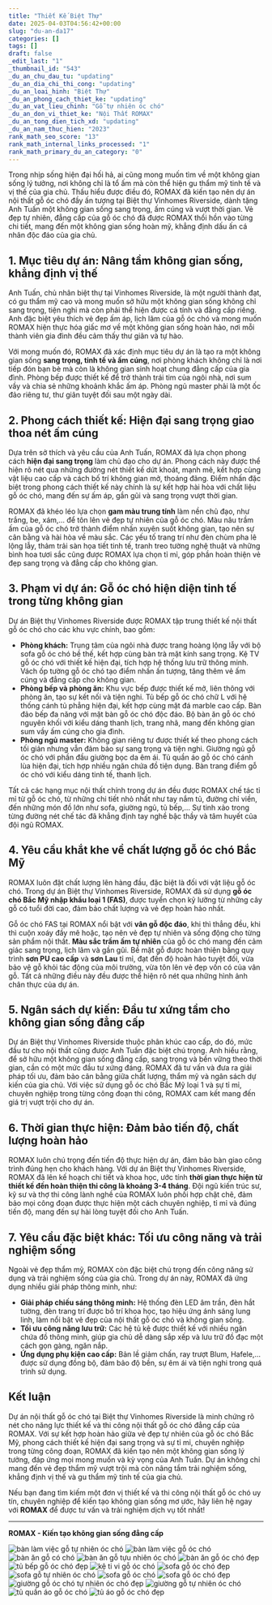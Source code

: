 ```yaml
---
title: "Thiết Kế Biệt Thự"
date: 2025-04-03T04:56:42+00:00
slug: "du-an-da17"
categories: []
tags: []
draft: false
_edit_last: "1"
_thumbnail_id: "543"
_du_an_chu_dau_tu: "updating"
_du_an_dia_chi_thi_cong: "updating"
_du_an_loai_hinh: "Biệt Thự"
_du_an_phong_cach_thiet_ke: "updating"
_du_an_vat_lieu_chinh: "Gỗ tự nhiên óc chó"
_du_an_don_vi_thiet_ke: "Nội Thất ROMAX"
_du_an_tong_dien_tich_xd: "updating"
_du_an_nam_thuc_hien: "2023"
rank_math_seo_score: "13"
rank_math_internal_links_processed: "1"
rank_math_primary_du_an_category: "0"
---
```

Trong nhịp sống hiện đại hối hả, ai cũng mong muốn tìm về một không gian sống lý tưởng, nơi không chỉ là tổ ấm mà còn thể hiện gu thẩm mỹ tinh tế và vị thế của gia chủ. Thấu hiểu được điều đó, ROMAX đã kiến tạo nên dự án nội thất gỗ óc chó đầy ấn tượng tại Biệt thự Vinhomes Riverside, dành tặng Anh Tuấn một không gian sống sang trọng, ấm cúng và vượt thời gian. Vẻ đẹp tự nhiên, đẳng cấp của gỗ óc chó đã được ROMAX thổi hồn vào từng chi tiết, mang đến một không gian sống hoàn mỹ, khẳng định dấu ấn cá nhân độc đáo của gia chủ.

## 1. Mục tiêu dự án: Nâng tầm không gian sống, khẳng định vị thế

Anh Tuấn, chủ nhân biệt thự tại Vinhomes Riverside, là một người thành đạt, có gu thẩm mỹ cao và mong muốn sở hữu một không gian sống không chỉ sang trọng, tiện nghi mà còn phải thể hiện được cá tính và đẳng cấp riêng. Anh đặc biệt yêu thích vẻ đẹp ấm áp, lịch lãm của gỗ óc chó và mong muốn ROMAX hiện thực hóa giấc mơ về một không gian sống hoàn hảo, nơi mỗi thành viên gia đình đều cảm thấy thư giãn và tự hào.

Với mong muốn đó, ROMAX đã xác định mục tiêu dự án là tạo ra một không gian sống **sang trọng, tinh tế và ấm cúng**, nơi phòng khách không chỉ là nơi tiếp đón bạn bè mà còn là không gian sinh hoạt chung đẳng cấp của gia đình. Phòng bếp được thiết kế để trở thành trái tim của ngôi nhà, nơi sum vầy và chia sẻ những khoảnh khắc ấm áp. Phòng ngủ master phải là một ốc đảo riêng tư, thư giãn tuyệt đối sau một ngày dài.

## 2. Phong cách thiết kế: Hiện đại sang trọng giao thoa nét ấm cúng

Dựa trên sở thích và yêu cầu của Anh Tuấn, ROMAX đã lựa chọn phong cách **hiện đại sang trọng** làm chủ đạo cho dự án. Phong cách này được thể hiện rõ nét qua những đường nét thiết kế dứt khoát, mạnh mẽ, kết hợp cùng vật liệu cao cấp và cách bố trí không gian mở, thoáng đãng. Điểm nhấn đặc biệt trong phong cách thiết kế này chính là sự kết hợp hài hòa với chất liệu gỗ óc chó, mang đến sự ấm áp, gần gũi và sang trọng vượt thời gian.

ROMAX đã khéo léo lựa chọn **gam màu trung tính** làm nền chủ đạo, như trắng, be, xám,... để tôn lên vẻ đẹp tự nhiên của gỗ óc chó. Màu nâu trầm ấm của gỗ óc chó trở thành điểm nhấn xuyên suốt không gian, tạo nên sự cân bằng và hài hòa về màu sắc. Các yếu tố trang trí như đèn chùm pha lê lộng lẫy, thảm trải sàn họa tiết tinh tế, tranh treo tường nghệ thuật và những bình hoa tươi sắc cũng được ROMAX lựa chọn tỉ mỉ, góp phần hoàn thiện vẻ đẹp sang trọng và đẳng cấp cho không gian.

## 3. Phạm vi dự án: Gỗ óc chó hiện diện tinh tế trong từng không gian

Dự án Biệt thự Vinhomes Riverside được ROMAX tập trung thiết kế nội thất gỗ óc chó cho các khu vực chính, bao gồm:

* **Phòng khách:** Trung tâm của ngôi nhà được trang hoàng lộng lẫy với bộ sofa gỗ óc chó bề thế, kết hợp cùng bàn trà mặt kính sang trọng. Kệ TV gỗ óc chó với thiết kế hiện đại, tích hợp hệ thống lưu trữ thông minh. Vách ốp tường gỗ óc chó tạo điểm nhấn ấn tượng, tăng thêm vẻ ấm cúng và đẳng cấp cho không gian.
* **Phòng bếp và phòng ăn:** Khu vực bếp được thiết kế mở, liên thông với phòng ăn, tạo sự kết nối và tiện nghi. Tủ bếp gỗ óc chó chữ L với hệ thống cánh tủ phẳng hiện đại, kết hợp cùng mặt đá marble cao cấp. Bàn đảo bếp đa năng với mặt bàn gỗ óc chó độc đáo. Bộ bàn ăn gỗ óc chó nguyên khối với kiểu dáng thanh lịch, trang nhã, mang đến không gian sum vầy ấm cúng cho gia đình.
* **Phòng ngủ master:** Không gian riêng tư được thiết kế theo phong cách tối giản nhưng vẫn đảm bảo sự sang trọng và tiện nghi. Giường ngủ gỗ óc chó với phần đầu giường bọc da êm ái. Tủ quần áo gỗ óc chó cánh lùa hiện đại, tích hợp nhiều ngăn chứa đồ tiện dụng. Bàn trang điểm gỗ óc chó với kiểu dáng tinh tế, thanh lịch.

Tất cả các hạng mục nội thất chính trong dự án đều được ROMAX chế tác tỉ mỉ từ gỗ óc chó, từ những chi tiết nhỏ nhất như tay nắm tủ, đường chỉ viền, đến những món đồ lớn như sofa, giường ngủ, tủ bếp,... Sự tinh xảo trong từng đường nét chế tác đã khẳng định tay nghề bậc thầy và tâm huyết của đội ngũ ROMAX.

## 4. Yêu cầu khắt khe về chất lượng gỗ óc chó Bắc Mỹ

ROMAX luôn đặt chất lượng lên hàng đầu, đặc biệt là đối với vật liệu gỗ óc chó. Trong dự án Biệt thự Vinhomes Riverside, ROMAX đã sử dụng **gỗ óc chó Bắc Mỹ nhập khẩu loại 1 (FAS)**, được tuyển chọn kỹ lưỡng từ những cây gỗ có tuổi đời cao, đảm bảo chất lượng và vẻ đẹp hoàn hảo nhất.

Gỗ óc chó FAS tại ROMAX nổi bật với **vân gỗ độc đáo**, khi thì thẳng đều, khi thì cuộn xoáy đầy mê hoặc, tạo nên vẻ đẹp tự nhiên và sống động cho từng sản phẩm nội thất. **Màu sắc trầm ấm tự nhiên** của gỗ óc chó mang đến cảm giác sang trọng, lịch lãm và gần gũi. Bề mặt gỗ được hoàn thiện bằng quy trình **sơn PU cao cấp** và **sơn Lau** tỉ mỉ, đạt đến độ hoàn hảo tuyệt đối, vừa bảo vệ gỗ khỏi tác động của môi trường, vừa tôn lên vẻ đẹp vốn có của vân gỗ. Tất cả những điều này đều được thể hiện rõ nét qua những hình ảnh chân thực của dự án.

## 5. Ngân sách dự kiến: Đầu tư xứng tầm cho không gian sống đẳng cấp

Dự án Biệt thự Vinhomes Riverside thuộc phân khúc cao cấp, do đó, mức đầu tư cho nội thất cũng được Anh Tuấn đặc biệt chú trọng. Anh hiểu rằng, để sở hữu một không gian sống đẳng cấp, sang trọng và bền vững theo thời gian, cần có một mức đầu tư xứng đáng. ROMAX đã tư vấn và đưa ra giải pháp tối ưu, đảm bảo cân bằng giữa chất lượng, thẩm mỹ và ngân sách dự kiến của gia chủ. Với việc sử dụng gỗ óc chó Bắc Mỹ loại 1 và sự tỉ mỉ, chuyên nghiệp trong từng công đoạn thi công, ROMAX cam kết mang đến giá trị vượt trội cho dự án.

## 6. Thời gian thực hiện: Đảm bảo tiến độ, chất lượng hoàn hảo

ROMAX luôn chú trọng đến tiến độ thực hiện dự án, đảm bảo bàn giao công trình đúng hẹn cho khách hàng. Với dự án Biệt thự Vinhomes Riverside, ROMAX đã lên kế hoạch chi tiết và khoa học, ước tính **thời gian thực hiện từ thiết kế đến hoàn thiện thi công là khoảng 3-4 tháng**. Đội ngũ kiến trúc sư, kỹ sư và thợ thi công lành nghề của ROMAX luôn phối hợp chặt chẽ, đảm bảo mọi công đoạn được thực hiện một cách chuyên nghiệp, tỉ mỉ và đúng tiến độ, mang đến sự hài lòng tuyệt đối cho Anh Tuấn.

## 7. Yêu cầu đặc biệt khác: Tối ưu công năng và trải nghiệm sống

Ngoài vẻ đẹp thẩm mỹ, ROMAX còn đặc biệt chú trọng đến công năng sử dụng và trải nghiệm sống của gia chủ. Trong dự án này, ROMAX đã ứng dụng nhiều giải pháp thông minh, như:

* **Giải pháp chiếu sáng thông minh:** Hệ thống đèn LED âm trần, đèn hắt tường, đèn trang trí được bố trí khoa học, tạo hiệu ứng ánh sáng lung linh, làm nổi bật vẻ đẹp của nội thất gỗ óc chó và không gian sống.
* **Tối ưu công năng lưu trữ:** Các hệ tủ kệ được thiết kế với nhiều ngăn chứa đồ thông minh, giúp gia chủ dễ dàng sắp xếp và lưu trữ đồ đạc một cách gọn gàng, ngăn nắp.
* **Ứng dụng phụ kiện cao cấp:** Bản lề giảm chấn, ray trượt Blum, Hafele,... được sử dụng đồng bộ, đảm bảo độ bền, sự êm ái và tiện nghi trong quá trình sử dụng.

## Kết luận

Dự án nội thất gỗ óc chó tại Biệt thự Vinhomes Riverside là minh chứng rõ nét cho năng lực thiết kế và thi công nội thất gỗ óc chó đẳng cấp của ROMAX. Với sự kết hợp hoàn hảo giữa vẻ đẹp tự nhiên của gỗ óc chó Bắc Mỹ, phong cách thiết kế hiện đại sang trọng và sự tỉ mỉ, chuyên nghiệp trong từng công đoạn, ROMAX đã kiến tạo nên một không gian sống lý tưởng, đáp ứng mọi mong muốn và kỳ vọng của Anh Tuấn. Dự án không chỉ mang đến vẻ đẹp thẩm mỹ vượt trội mà còn nâng tầm trải nghiệm sống, khẳng định vị thế và gu thẩm mỹ tinh tế của gia chủ.

Nếu bạn đang tìm kiếm một đơn vị thiết kế và thi công nội thất gỗ óc chó uy tín, chuyên nghiệp để kiến tạo không gian sống mơ ước, hãy liên hệ ngay với **ROMAX** để được tư vấn và trải nghiệm dịch vụ tốt nhất!

---

**ROMAX - Kiến tạo không gian sống đẳng cấp**

![bàn làm việc gỗ tự nhiên óc chó](https://romax.vn/wp-content/uploads/2025/03/ban-lam-viec-go-oc-cho-blv17-2-1280x853.webp)
![bàn làm việc gỗ óc chó](https://romax.vn/wp-content/uploads/2025/03/ban-lam-viec-go-oc-cho-blv17-1-1280x853.webp)
![bàn ăn gỗ có chó](https://romax.vn/wp-content/uploads/2025/03/ban-an-go-oc-cho-ba17-3-1280x922.webp)
![bàn ăn gỗ tựu nhiên óc chó](https://romax.vn/wp-content/uploads/2025/03/ban-an-go-oc-cho-ba17-2-1280x922.webp)
![bàn ăn gỗ óc chó đẹp](https://romax.vn/wp-content/uploads/2025/03/ban-an-go-oc-cho-ba17-1-1280x922.webp)
![tủ bếp gỗ óc chó đẹp](https://romax.vn/wp-content/uploads/2025/03/tu-bep-go-oc-cho-tb17-1-1280x859.webp)
![kệ ti vi gỗ óc chó](https://romax.vn/wp-content/uploads/2025/03/ke-ti-vi-go-oc-cho-ktv17-1-1280x922.webp)
![sofa gỗ óc chó đẹp](https://romax.vn/wp-content/uploads/2025/03/sofa-go-oc-cho-sf17-4-1280x917.webp)
![sofa gỗ tự nhiên óc chó](https://romax.vn/wp-content/uploads/2025/03/sofa-go-oc-cho-sf17-3-1280x914.webp)
![sofa gỗ óc chó](https://romax.vn/wp-content/uploads/2025/03/sofa-go-oc-cho-sf17-2-1280x922.webp)
![sofa gỗ óc chó đẹp](https://romax.vn/wp-content/uploads/2025/03/sofa-go-oc-cho-sf17-1-1280x938.webp)
![giường gỗ óc chó tự nhiên óc chó đẹp](https://romax.vn/wp-content/uploads/2025/03/giuong-go-oc-cho-gg17-3-1280x853.webp)
![giường gỗ tự nhiên óc chó](https://romax.vn/wp-content/uploads/2025/03/giuong-go-oc-cho-gg17-2-1280x853.webp)
![tủ quần áo gỗ óc chó](https://romax.vn/wp-content/uploads/2025/03/tu-quan-ao-go-oc-cho-tqa17-2-1280x853.webp)
![tủ áo gỗ óc chó đẹp](https://romax.vn/wp-content/uploads/2025/03/tu-quan-ao-go-oc-cho-tqa17-1-1280x853.webp)